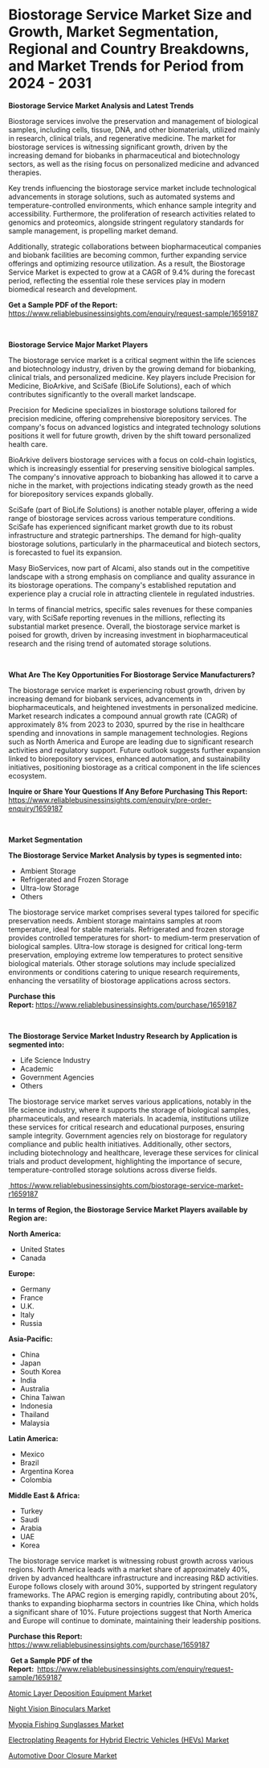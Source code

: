 <p><h1>Biostorage Service Market Size and Growth, Market Segmentation, Regional and Country Breakdowns, and Market Trends for Period from 2024 -  2031</h1></p><p><strong>Biostorage Service Market Analysis and Latest Trends</strong></p>
<p><p>Biostorage services involve the preservation and management of biological samples, including cells, tissue, DNA, and other biomaterials, utilized mainly in research, clinical trials, and regenerative medicine. The market for biostorage services is witnessing significant growth, driven by the increasing demand for biobanks in pharmaceutical and biotechnology sectors, as well as the rising focus on personalized medicine and advanced therapies.</p><p>Key trends influencing the biostorage service market include technological advancements in storage solutions, such as automated systems and temperature-controlled environments, which enhance sample integrity and accessibility. Furthermore, the proliferation of research activities related to genomics and proteomics, alongside stringent regulatory standards for sample management, is propelling market demand.</p><p>Additionally, strategic collaborations between biopharmaceutical companies and biobank facilities are becoming common, further expanding service offerings and optimizing resource utilization. As a result, the Biostorage Service Market is expected to grow at a CAGR of 9.4% during the forecast period, reflecting the essential role these services play in modern biomedical research and development.</p></p>
<p><strong>Get a Sample PDF of the Report:&nbsp;</strong> <a href="https://www.reliablebusinessinsights.com/enquiry/request-sample/1659187?utm_campaign=1091&utm_medium=2&utm_source=Github&utm_content=ia&utm_term=28092024&utm_id=biostorage-service">https://www.reliablebusinessinsights.com/enquiry/request-sample/1659187</a></p>
<p>&nbsp;</p>
<p><strong>Biostorage Service Major Market Players</strong></p>
<p><p>The biostorage service market is a critical segment within the life sciences and biotechnology industry, driven by the growing demand for biobanking, clinical trials, and personalized medicine. Key players include Precision for Medicine, BioArkive, and SciSafe (BioLife Solutions), each of which contributes significantly to the overall market landscape.</p><p>Precision for Medicine specializes in biostorage solutions tailored for precision medicine, offering comprehensive biorepository services. The company's focus on advanced logistics and integrated technology solutions positions it well for future growth, driven by the shift toward personalized health care.</p><p>BioArkive delivers biostorage services with a focus on cold-chain logistics, which is increasingly essential for preserving sensitive biological samples. The company's innovative approach to biobanking has allowed it to carve a niche in the market, with projections indicating steady growth as the need for biorepository services expands globally.</p><p>SciSafe (part of BioLife Solutions) is another notable player, offering a wide range of biostorage services across various temperature conditions. SciSafe has experienced significant market growth due to its robust infrastructure and strategic partnerships. The demand for high-quality biostorage solutions, particularly in the pharmaceutical and biotech sectors, is forecasted to fuel its expansion.</p><p>Masy BioServices, now part of Alcami, also stands out in the competitive landscape with a strong emphasis on compliance and quality assurance in its biostorage operations. The company's established reputation and experience play a crucial role in attracting clientele in regulated industries.</p><p>In terms of financial metrics, specific sales revenues for these companies vary, with SciSafe reporting revenues in the millions, reflecting its substantial market presence. Overall, the biostorage service market is poised for growth, driven by increasing investment in biopharmaceutical research and the rising trend of automated storage solutions.</p></p>
<p>&nbsp;</p>
<p><strong>What Are The Key Opportunities For Biostorage Service Manufacturers?</strong></p>
<p><p>The biostorage service market is experiencing robust growth, driven by increasing demand for biobank services, advancements in biopharmaceuticals, and heightened investments in personalized medicine. Market research indicates a compound annual growth rate (CAGR) of approximately 8% from 2023 to 2030, spurred by the rise in healthcare spending and innovations in sample management technologies. Regions such as North America and Europe are leading due to significant research activities and regulatory support. Future outlook suggests further expansion linked to biorepository services, enhanced automation, and sustainability initiatives, positioning biostorage as a critical component in the life sciences ecosystem.</p></p>
<p><strong>Inquire or Share Your Questions If Any Before Purchasing This Report:</strong> <a href="https://www.reliablebusinessinsights.com/enquiry/pre-order-enquiry/1659187?utm_campaign=1091&utm_medium=2&utm_source=Github&utm_content=ia&utm_term=28092024&utm_id=biostorage-service">https://www.reliablebusinessinsights.com/enquiry/pre-order-enquiry/1659187</a></p>
<p>&nbsp;</p>
<p><strong>Market Segmentation</strong></p>
<p><strong>The Biostorage Service Market Analysis by types is segmented into:</strong></p>
<p><ul><li>Ambient Storage</li><li>Refrigerated and Frozen Storage</li><li>Ultra-low Storage</li><li>Others</li></ul></p>
<p><p>The biostorage service market comprises several types tailored for specific preservation needs. Ambient storage maintains samples at room temperature, ideal for stable materials. Refrigerated and frozen storage provides controlled temperatures for short- to medium-term preservation of biological samples. Ultra-low storage is designed for critical long-term preservation, employing extreme low temperatures to protect sensitive biological materials. Other storage solutions may include specialized environments or conditions catering to unique research requirements, enhancing the versatility of biostorage applications across sectors.</p></p>
<p><strong>Purchase this Report:&nbsp;</strong><a href="https://www.reliablebusinessinsights.com/purchase/1659187?utm_campaign=1091&utm_medium=2&utm_source=Github&utm_content=ia&utm_term=28092024&utm_id=biostorage-service">https://www.reliablebusinessinsights.com/purchase/1659187</a></p>
<p>&nbsp;</p>
<p><strong>The Biostorage Service Market Industry Research by Application is segmented into:</strong></p>
<p><ul><li>Life Science Industry</li><li>Academic</li><li>Government Agencies</li><li>Others</li></ul></p>
<p><p>The biostorage service market serves various applications, notably in the life science industry, where it supports the storage of biological samples, pharmaceuticals, and research materials. In academia, institutions utilize these services for critical research and educational purposes, ensuring sample integrity. Government agencies rely on biostorage for regulatory compliance and public health initiatives. Additionally, other sectors, including biotechnology and healthcare, leverage these services for clinical trials and product development, highlighting the importance of secure, temperature-controlled storage solutions across diverse fields.</p></p>
<p><a href="https://www.reliablebusinessinsights.com/biostorage-service-market-r1659187?utm_campaign=1091&utm_medium=2&utm_source=Github&utm_content=ia&utm_term=28092024&utm_id=biostorage-service">&nbsp;https://www.reliablebusinessinsights.com/biostorage-service-market-r1659187</a></p>
<p><strong>In terms of Region, the Biostorage Service Market Players available by Region are:</strong></p>
<p>
    <p> <strong> North America: </strong>
        <ul>
            <li>United States</li>
            <li>Canada</li>
        </ul>
        </p> 
    <p> <strong> Europe: </strong>
        <ul>
            <li>Germany</li>
            <li>France</li>
            <li>U.K.</li>
            <li>Italy</li>
            <li>Russia</li>
        </ul>
        </p> 
    <p> <strong> Asia-Pacific: </strong>
        <ul>
            <li>China</li>
            <li>Japan</li>
            <li>South Korea</li>
            <li>India</li>
            <li>Australia</li>
            <li>China Taiwan</li>
            <li>Indonesia</li>
            <li>Thailand</li>
            <li>Malaysia</li>
        </ul>
        </p> 
    <p> <strong> Latin America: </strong>
        <ul>
            <li>Mexico</li>
            <li>Brazil</li>
            <li>Argentina Korea</li>
            <li>Colombia</li>
        </ul>
        </p> 
    <p> <strong> Middle East & Africa: </strong>
        <ul>
            <li>Turkey</li>
            <li>Saudi</li>
            <li>Arabia</li>
            <li>UAE</li>
            <li>Korea</li>
        </ul>
    </p>
    </p>
<p><p>The biostorage service market is witnessing robust growth across various regions. North America leads with a market share of approximately 40%, driven by advanced healthcare infrastructure and increasing R&D activities. Europe follows closely with around 30%, supported by stringent regulatory frameworks. The APAC region is emerging rapidly, contributing about 20%, thanks to expanding biopharma sectors in countries like China, which holds a significant share of 10%. Future projections suggest that North America and Europe will continue to dominate, maintaining their leadership positions.</p></p>
<p><strong>Purchase this Report: </strong><a href="https://www.reliablebusinessinsights.com/purchase/1659187?utm_campaign=1091&utm_medium=2&utm_source=Github&utm_content=ia&utm_term=28092024&utm_id=biostorage-service">https://www.reliablebusinessinsights.com/purchase/1659187</a></p>
<p>&nbsp;<strong>Get a Sample PDF of the Report:&nbsp;&nbsp;</strong><a href="https://www.reliablebusinessinsights.com/enquiry/request-sample/1659187?utm_campaign=1091&utm_medium=2&utm_source=Github&utm_content=ia&utm_term=28092024&utm_id=biostorage-service">https://www.reliablebusinessinsights.com/enquiry/request-sample/1659187</a></p>
<p><strong></strong></p>
<p><p><a href="https://www.linkedin.com/pulse/navigating-atomic-layer-deposition-equipment-market-expert-ktryf?utm_campaign=1091&utm_medium=2&utm_source=Github&utm_content=ia&utm_term=28092024&utm_id=biostorage-service">Atomic Layer Deposition Equipment Market</a></p><p><a href="https://www.linkedin.com/pulse/night-vision-binoculars-market-share-size-trends-industry-analysis-p7x1c?utm_campaign=1091&utm_medium=2&utm_source=Github&utm_content=ia&utm_term=28092024&utm_id=biostorage-service">Night Vision Binoculars Market</a></p><p><a href="https://github.com/ClaraRSutton/Market-Research-Report-List-1/blob/main/myopia-fishing-sunglasses-market.md?utm_campaign=1091&utm_medium=2&utm_source=Github&utm_content=ia&utm_term=28092024&utm_id=biostorage-service">Myopia Fishing Sunglasses Market</a></p><p><a href="https://github.com/HACHEMALEX/Market-Research-Report-List-1/blob/main/electroplating-reagents-for-hybrid-electric-vehicles-hevs-market.md?utm_campaign=1091&utm_medium=2&utm_source=Github&utm_content=ia&utm_term=28092024&utm_id=biostorage-service">Electroplating Reagents for Hybrid Electric Vehicles (HEVs) Market</a></p><p><a href="https://issuu.com/reportprime-2/docs/automotive-door-closure-market-size_21125e398ac67e?utm_campaign=1091&utm_medium=2&utm_source=Github&utm_content=ia&utm_term=28092024&utm_id=biostorage-service">Automotive Door Closure Market</a></p></p>